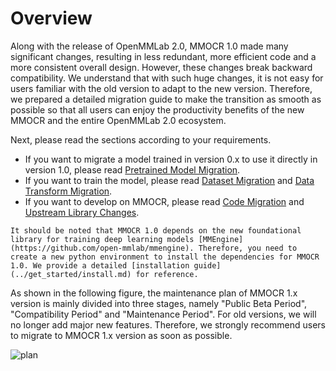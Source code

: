 # Overview

Along with the release of OpenMMLab 2.0, MMOCR 1.0 made many significant changes, resulting in less redundant, more efficient code and a more consistent overall design. However, these changes break backward compatibility. We understand that with such huge changes, it is not easy for users familiar with the old version to adapt to the new version. Therefore, we prepared a detailed migration guide to make the transition as smooth as possible so that all users can enjoy the productivity benefits of the new MMOCR and the entire OpenMMLab 2.0 ecosystem.

Next, please read the sections according to your requirements.

- If you want to migrate a model trained in version 0.x to use it directly in version 1.0, please read [Pretrained Model Migration](./model.md).
- If you want to train the model, please read [Dataset Migration](./dataset.md) and [Data Transform Migration](./transforms.md).
- If you want to develop on MMOCR, please read [Code Migration](code.md) and [Upstream Library Changes](https://github.com/open-mmlab/mmengine/tree/main/docs/en/migration).

```{note}
It should be noted that MMOCR 1.0 depends on the new foundational library for training deep learning models [MMEngine](https://github.com/open-mmlab/mmengine). Therefore, you need to create a new python environment to install the dependencies for MMOCR 1.0. We provide a detailed [installation guide](../get_started/install.md) for reference.
```

As shown in the following figure, the maintenance plan of MMOCR 1.x version is mainly divided into three stages, namely "Public Beta Period", "Compatibility Period" and "Maintenance Period". For old versions, we will no longer add major new features. Therefore, we strongly recommend users to migrate to MMOCR 1.x version as soon as possible.

![plan](https://user-images.githubusercontent.com/45810070/192926302-ad1355da-6a6c-4fc5-bdcb-e9a9560da40c.png)
